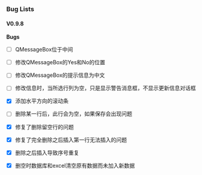 ### Bug Lists

#### V0.9.8

**Bugs**

- [ ] QMessageBox位于中间
- [ ] 修改QMessageBox的Yes和No的位置
- [ ] 修改QMessageBox的提示信息为中文
- [ ] 修改信息时，当所选行列为空，只是显示警告消息框，不显示更新信息对话框
- [x] 添加水平方向的滚动条
- [ ] 删除某一行后，此行会为空，如果保存会出现问题
- [x] 修复了删除留空行的问题
- [x] 修复了完全删除之后插入第一行无法插入的问题
- [x] 删除之后插入导致序号重复
- [x] 删空时数据库和excel清空原有数据而未加入新数据


